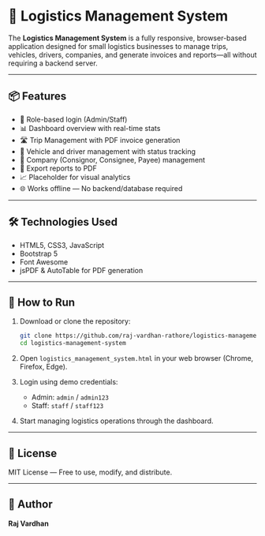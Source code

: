 # 🚛 Logistics Management System

The **Logistics Management System** is a fully responsive, browser-based application designed for small logistics businesses to manage trips, vehicles, drivers, companies, and generate invoices and reports—all without requiring a backend server.

---

## 📦 Features

- 👥 Role-based login (Admin/Staff)
- 📊 Dashboard overview with real-time stats
- 🛣️ Trip Management with PDF invoice generation
- 🚚 Vehicle and driver management with status tracking
- 🏢 Company (Consignor, Consignee, Payee) management
- 📄 Export reports to PDF
- 📈 Placeholder for visual analytics
- 🌐 Works offline — No backend/database required

---

## 🛠️ Technologies Used

- HTML5, CSS3, JavaScript
- Bootstrap 5
- Font Awesome
- jsPDF & AutoTable for PDF generation

---

## 🚀 How to Run

1. Download or clone the repository:
   ```bash
   git clone https://github.com/raj-vardhan-rathore/logistics-management-system.git
   cd logistics-management-system
   ```

2. Open `logistics_management_system.html` in your web browser (Chrome, Firefox, Edge).

3. Login using demo credentials:
   - Admin: `admin` / `admin123`
   - Staff: `staff` / `staff123`

4. Start managing logistics operations through the dashboard.

---

## 📄 License

MIT License — Free to use, modify, and distribute.

---

## 👤 Author

**Raj Vardhan**
